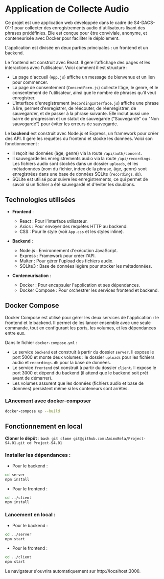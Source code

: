 # Application de Collecte Audio

Ce projet est une application web développée dans le cadre de S4-DACS-01-1 pour collecter des enregistrements audio d'utilisateurs lisant des phrases prédéfinies. Elle est conçue pour être conviviale, anonyme, et conteneurisée avec Docker pour faciliter le déploiement.

L'application est divisée en deux parties principales : un frontend et un backend.

Le frontend est construit avec React. Il gère l'affichage des pages et les interactions avec l'utilisateur. Voici comment il est structuré :
- La page d'accueil (`App.js`) affiche un message de bienvenue et un lien pour commencer.
- La page de consentement (`ConsentForm.js`) collecte l'âge, le genre, et le consentement de l'utilisateur, ainsi que le nombre de phrases qu'il veut enregistrer.
- L'interface d'enregistrement (`RecordingInterface.js`) affiche une phrase à lire, permet d'enregistrer, de réécouter, de réenregistrer, de sauvegarder, et de passer à la phrase suivante. Elle inclut aussi une barre de progression et un statut de sauvegarde ("Sauvegardé" ou "Non sauvegardé") pour éviter les erreurs de sauvegarde.

Le **backend** est construit avec Node.js et Express, un framework pour créer des API. Il gère les requêtes du frontend et stocke les données. Voici son fonctionnement :
- Il reçoit les données (âge, genre) via la route `/api/auth/consent`.
- Il sauvegarde les enregistrements audio via la route `/api/recordings`. Les fichiers audio sont stockés dans un dossier `uploads`, et les métadonnées (nom du fichier, index de la phrase, âge, genre) sont enregistrées dans une base de données SQLite (`recordings.db`).
- SQLite est utilisé pour suivre les enregistrements, ce qui permet de savoir si un fichier a été sauvegardé et d'éviter les doublons.

## Technologies utilisées

- **Frontend** :
  - React : Pour l'interface utilisateur.
  - Axios : Pour envoyer des requêtes HTTP au backend.
  - CSS : Pour le style (voir `App.css` et les styles inline).

- **Backend** :
  - Node.js : Environnement d'exécution JavaScript.
  - Express : Framework pour créer l'API.
  - Multer : Pour gérer l'upload des fichiers audio.
  - SQLite3 : Base de données légère pour stocker les métadonnées.

- **Conteneurisation** :
  - Docker : Pour encapsuler l'application et ses dépendances.
  - Docker Compose : Pour orchestrer les services frontend et backend.

## Docker Compose

Docker Compose est utilisé pour gérer les deux services de l'application : le frontend et le backend. Il permet de les lancer ensemble avec une seule commande, tout en configurant les ports, les volumes, et les dépendances entre eux.

Dans le fichier `docker-compose.yml` :
- Le service `backend` est construit à partir du dossier `server`. Il expose le port 5000 et monte deux volumes : le dossier `uploads` pour les fichiers audio et `recordings.db` pour la base de données.
- Le service `frontend` est construit à partir du dossier `client`. Il expose le port 3000 et dépend du backend (il attend que le backend soit prêt avant de démarrer).
- Les volumes assurent que les données (fichiers audio et base de données) persistent même si les conteneurs sont arrêtés.

### LAncement avec docker-composer

```bash
docker-compose up --build
```

## Fonctionnement en local

**Cloner le dépôt** :
   ``bash
   git clone git@github.com:AminoBela/Project-S4.01.git
   cd Project-S4.01``

### Installer les dépendances :

- Pour le backend :

```bash
cd server
npm install
```

- Pour le frontend :

```bash
cd ../client
npm install
```

### Lancement en local :

- Pour le backend :

```bash
cd ../server
npm start
```

- Pour le frontend :

```bash
cd ../client
npm start
```
Le navigateur s'ouvrira automatiquement sur http://localhost:3000.


